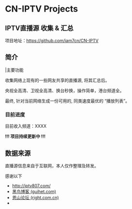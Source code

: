 # CN-IPTV Projects

## IPTV直播源 收集 & 汇总

项目地址：https://github.com/iam7cn/CN-IPTV

## 简介

|主要功能

收集网络上现有的一些网友共享的直播源, 将其汇总后。

央视全高清、卫视全高清、换台秒换，操作简单，港台频道全。

最终, 针对当前网络生成一份可用的, 同类速度最优的 “播放列表”。

### 目前进度

目前收入频道：XXXX

**!!! 项目持续更新中 !!!**



## 数据来源

直播源信息来自于互联网，本人仅作整理及转发。

感谢以下

- http://iptv807.com/
- [黑鸟博客 (guihet.com)](https://guihet.com/)
- [恩山论坛 (right.com.cn)](https://www.right.com.cn/forum/forum-182-0.html)
- 




